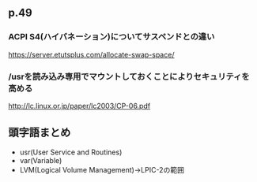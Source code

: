 ## p.49

### ACPI S4(ハイバネーション)についてサスペンドとの違い

https://server.etutsplus.com/allocate-swap-space/

### /usrを読み込み専用でマウントしておくことによりセキュリティを高める

http://lc.linux.or.jp/paper/lc2003/CP-06.pdf

## 頭字語まとめ

* usr(User Service and Routines)
* var(Variable)
* LVM(Logical Volume Management)→LPIC-2の範囲